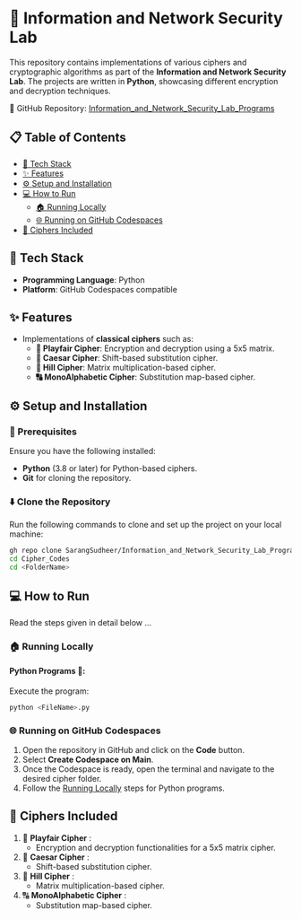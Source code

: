 # 🔐 Information and Network Security Lab 

This repository contains implementations of various ciphers and cryptographic algorithms as part of the **Information and Network Security Lab**. The projects are written in **Python**, showcasing different encryption and decryption techniques. 

🔗 GitHub Repository: [Information_and_Network_Security_Lab_Programs](https://github.com/SarangSudheer/Information_and_Network_Security_Lab_Programs)

## 📋 Table of Contents
- [🔧 Tech Stack](#-tech-stack)
- [✨ Features](#-features)
- [⚙️ Setup and Installation](#-setup-and-installation)
- [💻 How to Run](#-how-to-run)
  - [🏠 Running Locally](#-running-locally)
  - [🌐 Running on GitHub Codespaces](#-running-on-github-codespaces)
- [🔑 Ciphers Included](#-ciphers-included)

## 🔧 Tech Stack
- **Programming Language**: Python
- **Platform**: GitHub Codespaces compatible

## ✨ Features
- Implementations of **classical ciphers** such as:
  - **🔐 Playfair Cipher**: Encryption and decryption using a 5x5 matrix.
  - **🔄 Caesar Cipher**: Shift-based substitution cipher.
  - **🔢 Hill Cipher**: Matrix multiplication-based cipher.
  - **🔠 MonoAlphabetic Cipher**: Substitution map-based cipher.
<!--- Detailed comments in the code for better understanding and ease of learning.
- Code examples to demonstrate encryption and decryption workflows.-->

## ⚙️ Setup and Installation

### 📜 Prerequisites
Ensure you have the following installed:
- **Python** (3.8 or later) for Python-based ciphers.
- **Git** for cloning the repository.

### ⬇️ Clone the Repository
Run the following commands to clone and set up the project on your local machine:
```bash
gh repo clone SarangSudheer/Information_and_Network_Security_Lab_Programs
cd Cipher_Codes
cd <FolderName>
```

## 💻 How to Run
Read the steps given in detail below ...

### 🏠 Running Locally
#### Python Programs 🐍:
  Execute the program:
   ```bash
   python <FileName>.py
   ```

### 🌐 Running on GitHub Codespaces
1. Open the repository in GitHub and click on the **Code** button.
2. Select **Create Codespace on Main**.
3. Once the Codespace is ready, open the terminal and navigate to the desired cipher folder.
4. Follow the [Running Locally](#running-locally) steps for Python programs.

## 🔑 Ciphers Included
1. 🔐 **Playfair Cipher** :
   - Encryption and decryption functionalities for a 5x5 matrix cipher.
2. 🔄 **Caesar Cipher** :
   - Shift-based substitution cipher.
3. 🔢 **Hill Cipher** :
   - Matrix multiplication-based cipher.
4. 🔠 **MonoAlphabetic Cipher** :
   - Substitution map-based cipher.


